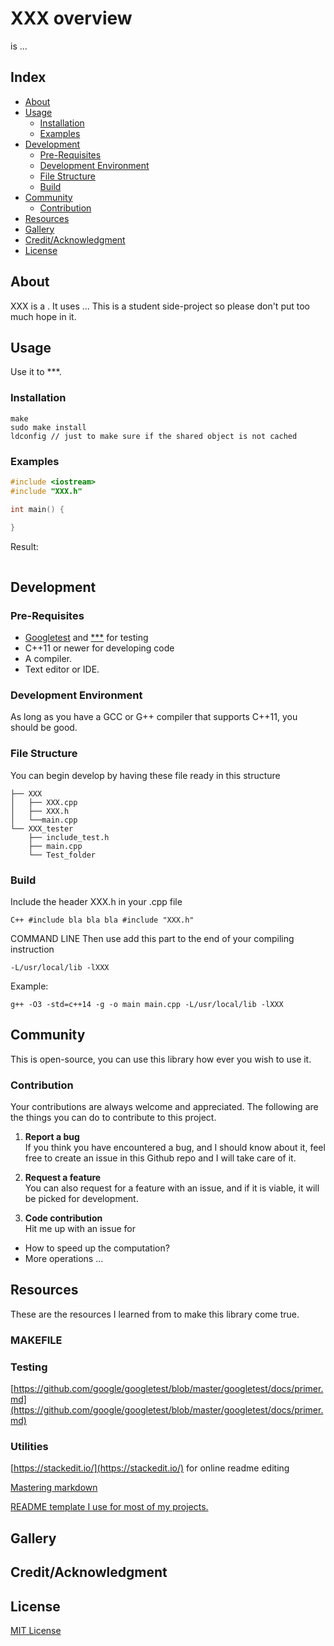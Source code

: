 


# XXX overview
[]() is ...
## Index

- [About](#About)
- [Usage](#usage)
  - [Installation](#installation)
  - [Examples](#examples)
- [Development](#development)
  - [Pre-Requisites](#pre-requisites)
  - [Development Environment](#development-environment)
  - [File Structure](#file-structure)
  - [Build](#build) 
- [Community](#community)
  - [Contribution](#contribution)
- [Resources](#resources)
- [Gallery](#gallery)
- [Credit/Acknowledgment](#creditacknowledgment)
- [License](#license)

## About
XXX is a . It uses ... 
This is a student side-project so please don't put too much hope in it.


## Usage
Use it to ***.

###   Installation

```
make
sudo make install
ldconfig // just to make sure if the shared object is not cached
```

###   Examples
```C++
#include <iostream>
#include "XXX.h"

int main() {
	
}
```
Result:
```

```
##  Development

###  Pre-Requisites
- [Googletest](https://github.com/google/googletest) and [***](***) for testing
- C++11 or newer for developing code
- A compiler.
- Text editor or IDE.

###  Development Environment
As long as you have a GCC or G++ compiler that supports C++11, you should be good.

###  File Structure
You can begin develop by having these file ready in this structure

```
├── XXX
│   ├── XXX.cpp
│   ├── XXX.h
│   └──main.cpp
└── XXX_tester
    ├── include_test.h
 	├── main.cpp
    └── Test_folder
```
###   Build
Include the header XXX.h in your .cpp file

``C++
#include bla bla bla
#include "XXX.h"
``

COMMAND LINE
Then use add this part to the end of your compiling instruction

``
-L/usr/local/lib -lXXX
``

Example:

``
g++ -O3 -std=c++14 -g -o main main.cpp -L/usr/local/lib -lXXX
``

## Community

This is open-source, you can use this library how ever you wish to use it.

 ###  Contribution

 Your contributions are always welcome and appreciated. The following are the things you can do to contribute to this project.

 1. **Report a bug** <br>
 If you think you have encountered a bug, and I should know about it, feel free to create an issue in this Github repo and I will take care of it.

 2. **Request a feature** <br>
 You can also request for a feature with an issue, and if it is viable, it will be picked for development.  

 3. **Code contribution** <br>
 Hit me up with an issue for
 - How to speed up the computation?
 - More operations ...



##  Resources
These are the resources I learned from to make this library come true.
### MAKEFILE


### Testing
[https://github.com/google/googletest/blob/master/googletest/docs/primer.md](https://github.com/google/googletest/blob/master/googletest/docs/primer.md)
### Utilities
[https://stackedit.io/](https://stackedit.io/) for online readme editing

[Mastering markdown](https://guides.github.com/features/mastering-markdown/)

[README template I use for most of my projects.](https://www.reddit.com/r/programming/comments/cfeu99/readme_template_i_use_for_most_of_my_projects/)


##  Gallery

## Credit/Acknowledgment

##  License
[MIT License](https://opensource.org/licenses/MIT) </b> </em>
